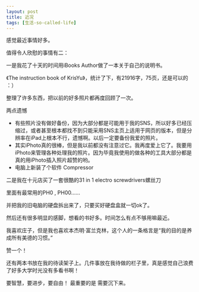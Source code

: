 ```yaml
---
layout: post
title: 近况
tags: [生活-so-called-life]
---
```


感觉最近事情好多。

值得令人欣慰的事情有二：

一是我花了十天的时间用iBooks Author做了一本关于自己的说明书。

《The instruction book of KrisYu》，统计了下，有21916字，75页，还是可以的 ：）

整理了许多东西，把以前的好多照片都再度回顾了一次。


两点遗憾

- 有些照片没有做好备份，因为大部分都是可能用于我的SNS，所以好多已经压缩过，或者甚至根本都找不到只能采用SNS主页上适用于网页的版本，但是分辨率在iPad上根本不行，遗憾啊。以后一定要备份我爱的照片。
- 其实iPhoto真的很棒，但是我以前都没有注意过它。我再度爱上它了。我要用iPhoto来管理各种处理我的照片。因为毕竟我使用的做各种的工具大部分都是真的用iPhoto插入照片超赞的哟。
- 电脑上新装了个软件 Compressor

二是我在十元店买了一套很酷的31 in 1 electro screwdrivers螺丝刀

里面有最常用的PH0 , PH00……

并把我的旧电脑的硬盘拆出来了，只要买好硬盘盒就一切ok了。


然后还有很多明显的感脚，想看的书好多。时间怎么有点不够用嘛最近。

我喜欢庄子，但是我也喜欢本杰明·富兰克林，这个人的一条格言是“我的目的是养成所有美德的习惯。”

赞一个！

还有两本书放在我的待读架子上。几件事放在我待做的栏子里，真是感觉自己浪费了好多大学时光没有多看书啊！

要智慧，要进步，要自由！
最重要的是 需要沉下来。